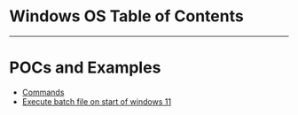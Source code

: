 # Windows OS Table of Contents
------
# POCs and Examples
* [Commands](commands.md)
* [Execute batch file on start of windows 11](execute-batch-file-on-startup.md)